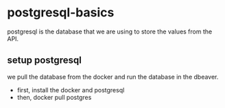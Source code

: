 # postgresql-basics
postgresql is the database that we are using to store the values from the API.

## setup postgresql
we pull the database from the docker and run the database in the dbeaver.
- first, install the docker and postgresql
- then, docker pull postgres
